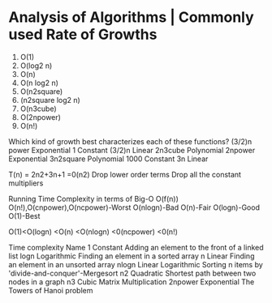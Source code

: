 # Analysis of Algorithms | Commonly used Rate of Growths
1. O(1) 
2. O(log2 n) 
3. O(n)
4. O(n log2 n)
5. O(n2square) 
6. (n2square log2 n)
7. O(n3cube)
8. O(2npower)
9. O(n!)

Which kind of growth best characterizes each of these functions?
(3/2)n power Exponential
1 Constant
(3/2)n Linear
2n3cube Polynomial
2npower Exponential
3n2square Polynomial
1000 Constant
3n Linear

T(n) = 2n2+3n+1 =0(n2)
Drop lower order terms
Drop all the constant multipliers

Running Time Complexity
in terms of Big-O O(f(n))
O(n!),O(cnpower),O(ncpower)-Worst
O(nlogn)-Bad 
O(n)-Fair 
O(logn)-Good 
O(1)-Best

O(1)<O(logn) <O(n) <O(nlogn) <0(ncpower) <0(n!)

Time complexity Name
1 Constant Adding an element to the front of a linked list
logn Logarithmic Finding an element in a sorted array
n Linear Finding an element in an unsorted array
nlogn Linear Logarithmic Sorting n items by 'divide-and-conquer'-Mergesort
n2 Quadratic Shortest path between two nodes in a graph
n3 Cubic Matrix Multiplication
2npower Exponential The Towers of Hanoi problem